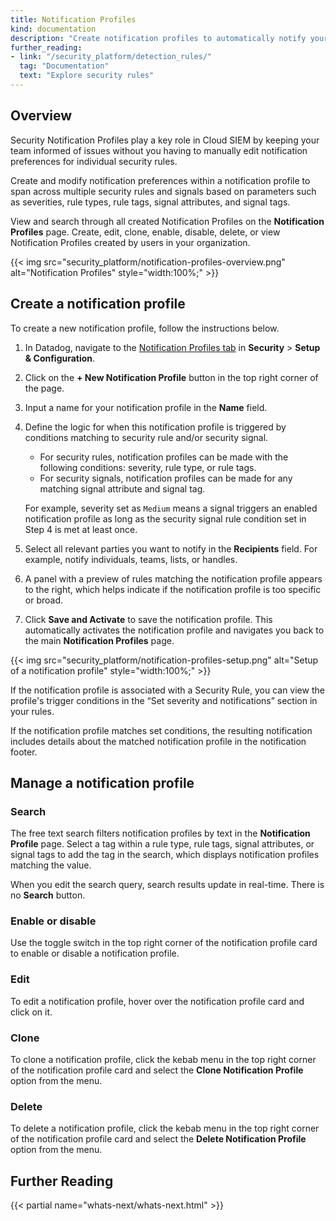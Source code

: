 ```yaml
---
title: Notification Profiles
kind: documentation
description: "Create notification profiles to automatically notify your team and integrations when security rules trigger."
further_reading:
- link: "/security_platform/detection_rules/"
  tag: "Documentation"
  text: "Explore security rules"
---
```


## Overview

Security Notification Profiles play a key role in Cloud SIEM by keeping your team informed of issues without you having to manually edit notification preferences for individual security rules.

Create and modify notification preferences within a notification profile to span across multiple security rules and signals based on parameters such as severities, rule types, rule tags, signal attributes, and signal tags.

View and search through all created Notification Profiles on the **Notification Profiles** page. Create, edit, clone, enable, disable, delete, or view Notification Profiles created by users in your organization.

{{< img src="security_platform/notification-profiles-overview.png" alt="Notification Profiles" style="width:100%;" >}}

## Create a notification profile

To create a new notification profile, follow the instructions below.

1. In Datadog, navigate to the [Notification Profiles tab][1] in **Security** > **Setup & Configuration**.
2. Click on the **+ New Notification Profile** button in the top right corner of the page.
3. Input a name for your notification profile in the **Name** field.
4. Define the logic for when this notification profile is triggered by conditions matching to security rule and/or security signal.
    - For security rules, notification profiles can be made with the following conditions: severity, rule type, or rule tags.
    - For security signals, notification profiles can be made for any matching signal attribute and signal tag.

    For example, severity set as `Medium` means a signal triggers an enabled notification profile as long as the security signal rule condition set in Step 4 is met at least once.

5. Select all relevant parties you want to notify in the **Recipients** field. For example, notify individuals, teams, lists, or handles.
6. A panel with a preview of rules matching the notification profile appears to the right, which helps indicate if the notification profile is too specific or broad.
7. Click **Save and Activate** to save the notification profile. This automatically activates the notification profile and navigates you back to the main **Notification Profiles** page.

{{< img src="security_platform/notification-profiles-setup.png" alt="Setup of a notification profile" style="width:100%;" >}}

If the notification profile is associated with a Security Rule, you can view the profile's trigger conditions in the “Set severity and notifications” section in your rules.

If the notification profile matches set conditions, the resulting notification includes details about the matched notification profile in the notification footer.

## Manage a notification profile

### Search

The free text search filters notification profiles by text in the **Notification Profile** page. Select a tag within a rule type, rule tags, signal attributes, or signal tags to add the tag in the search, which displays notification profiles matching the value.

When you edit the search query, search results update in real-time. There is no **Search** button.

### Enable or disable

Use the toggle switch in the top right corner of the notification profile card to enable or disable a notification profile.

### Edit

To edit a notification profile, hover over the notification profile card and click on it.

### Clone

To clone a notification profile, click the kebab menu in the top right corner of the notification profile card and select the **Clone Notification Profile** option from the menu.

### Delete

To delete a notification profile, click the kebab menu in the top right corner of the notification profile card and select the **Delete Notification Profile** option from the menu.

## Further Reading

{{< partial name="whats-next/whats-next.html" >}}

[1]: https://app.datadoghq.com/security/configuration/notification-profiles
